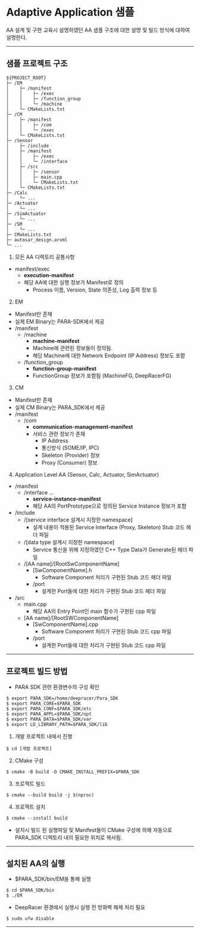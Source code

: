 # Adaptive Application 샘플
AA 설계 및 구현 교육시 설명하였던 AA 샘플 구조에 대한 설명 및 빌드 방식에 대하여 설명한다.

---
## 샘플 프로젝트 구조

```
${PROJECT_ROOT}
├─ /EM
│    ├─ /manifest               
│    │    ├─ /exec
│    │    ├─ /function_group
│    │    └─ /machine
│    └─ CMakeLists.txt
├─ /CM
│    ├─ /manifest               
│    │    ├─ /com
│    │    └─ /exec
│    └─ CMakeLists.txt
├─ /Sensor
│    ├─ /include
│    ├─ /manifest               
│    │    ├─ /exec
│    │    └─ /interface
│    ├─ /src
│    │    ├─ /sensor
│    │    ├─ main.cpp
│    │    └─ CMakeLists.txt
│    └─ CMakeLists.txt
├─ /Calc
│    └─ ...
├─ /Actuator
│    └─ ...
├─ /SimActuator
│    └─ ...
├─ /SM
│    └─ ...
├─ CMakeLists.txt
├─ autosar_design.arxml
└─ ...
```
1. 모든 AA 디렉토리 공통사항
  - manifest/exec
    - **execution-manifest**
    - 해당 AA에 대한 실행 정보가 Manifest로 정의
      - Process 이름, Version, State 의존성, Log 출력 정보 등
2. EM
  - Manifest만 존재
  - 실제 EM Binary는 PARA-SDK에서 제공
  - /manifest
    - /machine
      - **machine-manifest**
      - Machine에 관련된 정보들이 정의됨.
      - 해당 Machine에 대한 Network Endpoint (IP Address) 정보도 포함
    - /function_group
      - **function-group-manifest**
      - FunctionGroup 정보가 포함됨 (MachineFG, DeepRacerFG)
3. CM
  - Manifest만 존재
  - 실제 CM Binary는 PARA_SDK에서 제공
  - /manifest
    - /com
      - **communication-management-manifest**
      - 서비스 관련 정보가 존재
        - IP Address
        - 통신방식 (SOME/IP, IPC)
        - Skeleton (Provider) 정보
        - Proxy (Consumer) 정보
4. Application Level AA (Sensor, Calc, Actuator, SimActuator)
  - /manifest
    - /interface ...
      - **service-instance-manifest**
      - 해당 AA의 PortPrototype으로 정의된 Service Instance 정보가 포함
  - /include
    - /[service interface 설계시 지정한 namespace]
      - 설계 내용이 적용된 Service Interface (Proxy, Skeleton) Stub 코드 헤더 파일
    - /[data type 설계시 지정한 namespace]
      - Service 통신을 위해 지정하였던 C++ Type Data가 Generate된 헤더 파일
    - /[AA name]/[RootSwComponentName]
      - [SwComponentName].h
        - Software Component 처리가 구현된 Stub 코드 헤더 파일
      - /port
        - 설계한 Port들에 대한 처리가 구현된 Stub 코드 헤더 파일
  - /src
    - main.cpp
      - 해당 AA의 Entry Point인 main 함수가 구현된 cpp 파일
    - [AA name]/[RootSWComponentName]
      - [SwComponentName].cpp
        - Software Component 처리가 구현된 Stub 코드 cpp 파일
      - /port
        - 설계한 Port들에 대한 처리가 구현된 Stub 코드 cpp 파일
---
## 프로젝트 빌드 방법
- PARA SDK 관련 환경변수의 구성 확인
```
$ export PARA_SDK=/home/deepracer/Para_SDK
$ export PARA_CORE=$PARA_SDK
$ export PARA_CONF=$PARA_SDK/etc
$ export PARA_APPL=$PARA_SDK/opt
$ export PARA_DATA=$PARA_SDK/var
$ export LD_LIBRARY_PATH=$PARA_SDK/lib
```

1. 개발 프로젝트 내에서 진행
```
$ cd [개발 프로젝트]
```
2. CMake 구성
```
$ cmake -B build -D CMAKE_INSTALL_PREFIX=$PARA_SDK
```
3. 프로젝트 빌드
```
$ cmake --build build -j $(nproc)
```
4. 프로젝트 설치
```
$ cmake --install build
```
- 설치시 빌드 된 실행파일 및 Manifest들이 CMake 구성에 의해 자동으로 PARA_SDK 디렉토리 내의 필요한 위치로 복사됨.
---
## 설치된 AA의 실행
- $PARA_SDK/bin/EM을 통해 실행
```
$ cd $PARA_SDK/bin
$ ./EM
```
- DeepRacer 환경에서 실행시 실행 전 방화벽 해제 처리 필요
```
$ sudo ufw disable
```  
---

